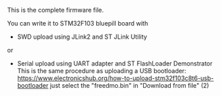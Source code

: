 This is the complete firmware file. 

You can write it to STM32F103 bluepill board with 

- SWD upload using JLink2 and ST JLink Utility

or

- Serial upload using UART adapter and ST FlashLoader Demonstrator
  This is the same procedure as uploading a USB bootloader:
    https://www.electronicshub.org/how-to-upload-stm32f103c8t6-usb-bootloader
    just select the "freedmo.bin" in "Download from file" (2)
